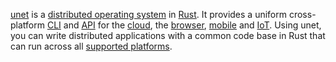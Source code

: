 [unet](src/introduction.md) is a [distributed operating system](src/distributed-operating-system.md) in [Rust](https://www.rust-lang.org/). It provides a uniform cross-platform [CLI](src/cli.md) and [API](src/api.md) for the [cloud](src/cloud.md), the [browser](src/browser.md), [mobile](src/mobile.md) and [IoT](src/iot.md). Using unet, you can write distributed applications with a common code base in Rust that can run across all [supported platforms](src/supported-platforms.md).
